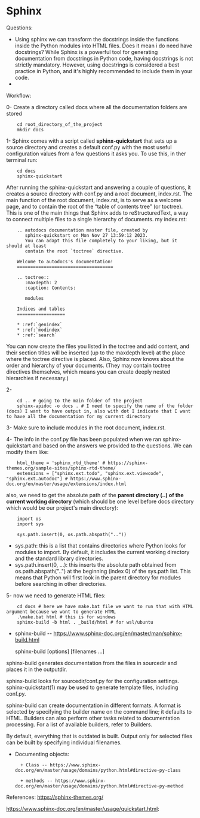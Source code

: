 # Sphinx

Questions:
+ Using sphinx we can transform the docstrings inside the functions inside the Python modules into HTML files. Does it mean i do need have docstrings? While Sphinx is a powerful tool for generating documentation from docstrings in Python code, having docstrings is not strictly mandatory. However, using docstrings is considered a best practice in Python, and it's highly recommended to include them in your code.
+ 


Workflow:

0- Create a directory called docs where all the documentation folders are stored
                
        cd root_directory_of_the_project
        mkdir docs
        
1- Sphinx comes with a script called **sphinx-quickstart** that sets up a source directory and creates a default conf.py with the most useful configuration values from a few questions it asks you. To use this, in ther terminal run:

        cd docs
        sphinx-quickstart

After running the sphinx-quickstart and answering a couple of questions, it creates a source directory with conf.py and a root document, index.rst. The main function of the root document, index.rst, is to serve as a welcome page, and to contain the root of the “table of contents tree” (or toctree). This is one of the main things that Sphinx adds to reStructuredText, a way to connect multiple files to a single hierarchy of documents. my index.rst:

        .. autodocs documentation master file, created by
           sphinx-quickstart on Mon Nov 27 13:59:12 2023.
           You can adapt this file completely to your liking, but it should at least
           contain the root `toctree` directive.
        
        Welcome to autodocs's documentation!
        ====================================
        
        .. toctree::
           :maxdepth: 2
           :caption: Contents:
        
           modules
        
        Indices and tables
        ==================
        
        * :ref:`genindex`
        * :ref:`modindex`
        * :ref:`search`

You can now create the files you listed in the toctree and add content, and their section titles will be inserted (up to the maxdepth level) at the place where the toctree directive is placed. Also, Sphinx now knows about the order and hierarchy of your documents. (They may contain toctree directives themselves, which means you can create deeply nested hierarchies if necessary.)

2- 

        cd .. # going to the main folder of the project 
        sphinx-apidoc -o docs . # I need to specify the name of the folder (docs) I want to have output in, also with dot I indicate that I want to have all the documentation for my current directory 

3- Make sure to include modules in the root document, index.rst.

4- The info in the conf.py file has been populated when we ran sphinx-quickstart and based on the answers we provided to the questions. We can modify them like:

        html_theme = 'sphinx_rtd_theme' # https://sphinx-themes.org/sample-sites/sphinx-rtd-theme/
        extensions = ["sphinx.ext.todo", "sphinx.ext.viewcode", "sphinx.ext.autodoc"] # https://www.sphinx-doc.org/en/master/usage/extensions/index.html

also, we need to get the absolute path of the **parent directory (..) of the current working directory** (which should be one level before docs directory which would be our project's main directory):

        import os
        import sys
        
        sys.path.insert(0, os.path.abspath("..")) 
        
+ sys.path: this is a list that contains directories where Python looks for modules to import. By default, it includes the current working directory and the standard library directories.
+ sys.path.insert(0, ...): this inserts the absolute path obtained from os.path.abspath("..") at the beginning (index 0) of the sys.path list. This means that Python will first look in the parent directory for modules before searching in other directories.

5- now we need to generate HTML files:

        cd docs # here we have make.bat file we want to run that with HTML argument because we want to generate HTML 
        .\make.bat html # this is for windows 
        sphinx-build -b html . _build/html # for wsl/ubuntu 




+ sphinx-build -- https://www.sphinx-doc.org/en/master/man/sphinx-build.html

  sphinx-build [options] <sourcedir> <outputdir> [filenames …]


sphinx-build generates documentation from the files in sourcedir and places it in the outputdir.

sphinx-build looks for sourcedir/conf.py for the configuration settings. sphinx-quickstart(1) may be used to generate template files, including conf.py.

sphinx-build can create documentation in different formats. A format is selected by specifying the builder name on the command line; it defaults to HTML. Builders can also perform other tasks related to documentation processing. For a list of available builders, refer to Builders.

By default, everything that is outdated is built. Output only for selected files can be built by specifying individual filenames.

+ Documenting objects:

        + Class -- https://www.sphinx-doc.org/en/master/usage/domains/python.html#directive-py-class
        
        + methods -- https://www.sphinx-doc.org/en/master/usage/domains/python.html#directive-py-method 

References:
https://sphinx-themes.org/

https://www.sphinx-doc.org/en/master/usage/quickstart.html:
